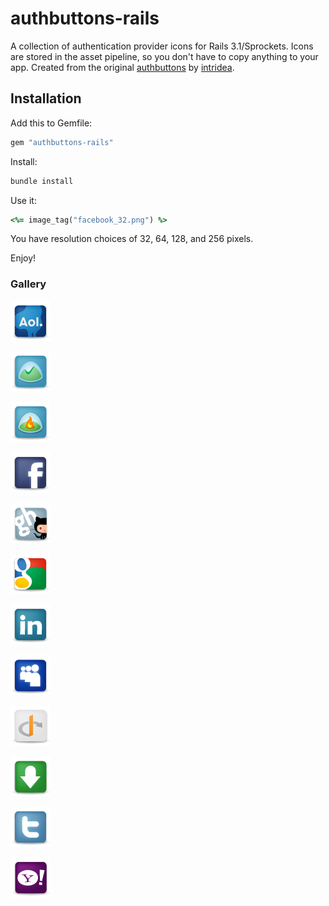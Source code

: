 # authbuttons-rails

A collection of authentication provider icons for Rails 3.1/Sprockets. Icons are stored in the asset pipeline, so you don't have to copy anything to your app.
Created from the original [authbuttons](https://github.com/intridea/authbuttons) by [intridea](http://intridea.com/).

## Installation

Add this to Gemfile:

```ruby
gem "authbuttons-rails"
``` 

Install:

```bash
bundle install
```

Use it:

```ruby
<%= image_tag("facebook_32.png") %>
```

You have resolution choices of 32, 64, 128, and 256 pixels.

Enjoy!

### Gallery

![Aol](https://github.com/hulihanapplications/authbuttons-rails/raw/master/vendor/assets/images/aol_64.png)

![Basecamp](https://github.com/hulihanapplications/authbuttons-rails/raw/master/vendor/assets/images/basecamp_64.png)

![Campfire](https://github.com/hulihanapplications/authbuttons-rails/raw/master/vendor/assets/images/campfire_64.png)

![Facebook](https://github.com/hulihanapplications/authbuttons-rails/raw/master/vendor/assets/images/facebook_64.png)

![Github](https://github.com/hulihanapplications/authbuttons-rails/raw/master/vendor/assets/images/github_64.png)

![Google](https://github.com/hulihanapplications/authbuttons-rails/raw/master/vendor/assets/images/google_64.png)

![LinkedIn](https://github.com/hulihanapplications/authbuttons-rails/raw/master/vendor/assets/images/linkedin_64.png)

![MySpace](https://github.com/hulihanapplications/authbuttons-rails/raw/master/vendor/assets/images/myspace_64.png)

![OpenID](https://github.com/hulihanapplications/authbuttons-rails/raw/master/vendor/assets/images/openid_64.png)

![Presently](https://github.com/hulihanapplications/authbuttons-rails/raw/master/vendor/assets/images/presently_64.png)

![Twitter](https://github.com/hulihanapplications/authbuttons-rails/raw/master/vendor/assets/images/twitter_64.png)

![Yahoo](https://github.com/hulihanapplications/authbuttons-rails/raw/master/vendor/assets/images/yahoo_64.png)
